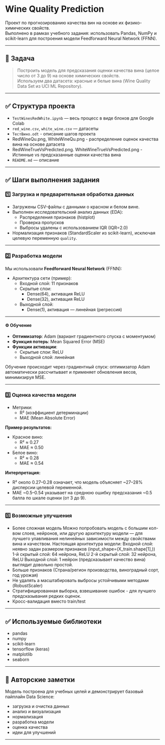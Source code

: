 # Wine Quality Prediction

Проект по прогнозированию качества вин на основе их физико-химических свойств.  
Выполнено в рамках учебного задания: использовать Pandas, NumPy и scikit-learn для построения модели Feedforward Neural Network (FFNN).

---

## 📌 Задача

> Построить модель для предсказания оценки качества вина (целое число от 3 до 9) на основе химических свойств.  
> Используем два датасета: красные и белые вина (Wine Quality Data Set из UCI ML Repository).

---

## ✅ Структура проекта

- `TestWinesRedWhite.ipynb` — весь процесс в виде блоков для Google Colab
- `red_wine.csv`, `white_wine.csv` — датасеты
- `ТестВино.odt` - описание шагов проекта
- RedWineQu.png, WhiteWineQu.png - распределение оценок качества вина на основе датасета
- RedWineTrueVsPredicted.png. WhiteWineTrueVsPredicted.png - Истинные vs предсказанные оценки качества вина
- `README.md` — описание
- ---

## ✅ Шаги выполнения задания

### 1️⃣ Загрузка и предварительная обработка данных

- Загружены CSV-файлы с данными о красном и белом вине.
- Выполнен исследовательский анализ данных (EDA):
  - Распределения признаков (histplot)
  - Проверка пропусков
  - Выбросы удалены с использованием IQR (IQR=2.0)
- Нормализация признаков (StandardScaler из scikit-learn), исключая целевую переменную `quality`.

---

### 2️⃣ Разработка модели

Мы использовали **Feedforward Neural Network** (FFNN):

- Архитектура сети (пример):
  - Входной слой: 11 признаков
  - Скрытые слои:
    - Dense(64), активация ReLU
    - Dense(32), активация ReLU
  - Выходной слой:
    - Dense(1), активация — линейная (регрессия)

---

#### ⚙️ Обучение

- **Оптимизатор**: Adam (вариант градиентного спуска с моментумом)
- **Функция потерь**: Mean Squared Error (MSE)
- **Функции активации**:
  - Скрытые слои: ReLU
  - Выходной слой: линейная

Обучение происходит через градиентный спуск: оптимизатор Adam автоматически рассчитывает и применяет обновления весов, минимизируя MSE.

---

### 3️⃣ Оценка качества модели

- Метрики:
  - R² (коэффициент детерминации)
  - MAE (Mean Absolute Error)

**Пример результатов:**

- Красное вино:
  - R² ≈ 0.27
  - MAE ≈ 0.50
- Белое вино:
  - R² ≈ 0.28
  - MAE ≈ 0.54

**Интерпретация:**
- R² около 0.27–0.28 означает, что модель объясняет ~27–28% дисперсии целевой переменной.
- MAE ~0.5–0.54 указывает на среднюю ошибку предсказания ~0.5 балла по шкале оценки (от 3 до 9).

---

### 5️⃣ Возможные улучшения

- Более сложная модель
Можно попробовать модель с большим кол-вом слоев, нейронов, или другую архитектуру модели — для лучшего улавливания нелинейных зависимости между свойствами вина и качеством.
 Настоящая архитектура модели: 
Входной слой: неявно задан размером признаков (input_shape=(X_train.shape[1],))
1-й скрытый слой: 64 нейрона, ReLU
2-й скрытый слой: 32 нейрона, ReLU
Выходной слой: 1 нейрон (предсказывает качество вина)
выглядит довольно простой.
- Больше признаков (Страна/регион производства, виноградный сорт, год урожая)
- Не удалять а масштабировать выбросы устойчивыми методами (RobustScaler)
- Стратифицированная выборка, взвешивание ошибок - для лучшего предсказывания редких оценок.
- Кросс-валидация вместо  train/test

---

## ✅ Используемые библиотеки

- pandas
- numpy
- scikit-learn
- tensorflow (keras)
- matplotlib
- seaborn

---

## 📌 Авторские заметки

Модель построена для учебных целей и демонстрирует базовый пайплайн Data Science:
- загрузка и очистка данных
- анализ и визуализация
- нормализация
- разработка модели
- оценка качества
- идеи для улучшений

---


